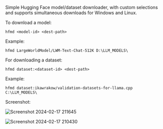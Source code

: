 Simple Hugging Face model/dataset downloader, with custom selections and supports simultaneous downloads for Windows and Linux.

To download a model:
```
hfmd <model-id> <dest-path>
````
Example:
```
hfmd LargeWorldModel/LWM-Text-Chat-512K D:\LLM_MODELS\
```
For downloading a dataset:
```
hfmd dataset:<dataset-id> <dest-path>
````
Example:
```
hfmd dataset:ikawrakow/validation-datasets-for-llama.cpp C:\LLM_MODELS\
```
Screenshot:

![Screenshot 2024-02-17 211645](https://github.com/dranger003/hfmd/assets/1760549/6c61e471-e51a-402f-8ad4-15df32cb7138)

![Screenshot 2024-02-17 210430](https://github.com/dranger003/hfmd/assets/1760549/51333f5f-f477-4ef6-ad0d-b323104e3dbd)
